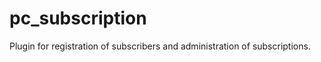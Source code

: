 pc_subscription
===============

Plugin for registration of subscribers and administration of subscriptions.
